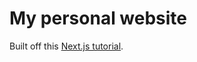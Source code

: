 # My personal website

Built off this [Next.js tutorial](https://nextjs.org/learn/basics/create-nextjs-app).
